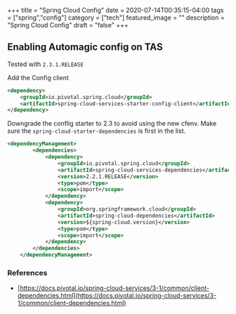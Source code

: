 +++
title = "Spring Cloud Config"
date = 2020-07-14T00:35:15-04:00
tags = ["spring","config"]
category = ["tech"]
featured_image = ""
description = "Spring Cloud Config"
draft = "false"
+++

## Enabling Automagic config on TAS

Tested with `2.3.1.RELEASE`

Add the Config client

```xml
<dependency>
    <groupId>io.pivotal.spring.cloud</groupId>
    <artifactId>spring-cloud-services-starter-config-client</artifactId>
</dependency>
```

Downgrade the conflig starter to 2.3 to avoid using the new cfenv.  Make sure the `spring-cloud-starter-dependencies` is first in the list.

```xml
<dependencyManagement>
		<dependencies>
			<dependency>
				<groupId>io.pivotal.spring.cloud</groupId>
				<artifactId>spring-cloud-services-dependencies</artifactId>
				<version>2.2.1.RELEASE</version>
				<type>pom</type>
				<scope>import</scope>
			</dependency>
			<dependency>
				<groupId>org.springframework.cloud</groupId>
				<artifactId>spring-cloud-dependencies</artifactId>
				<version>${spring-cloud.version}</version>
				<type>pom</type>
				<scope>import</scope>
			</dependency>
		</dependencies>
	</dependencyManagement>
```

### References

* [https://docs.pivotal.io/spring-cloud-services/3-1/common/client-dependencies.html](https://docs.pivotal.io/spring-cloud-services/3-1/common/client-dependencies.html)